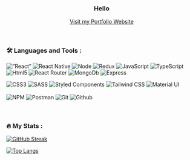 <div id="header" align="center">  
  <h3>
      Hello
    </h3>  

  <div id="badges">  
    <a href="https://numoportfolio.vercel.app">
      Visit my Portfolio Website
    </a>
  </div>
 </div>
 
<br/>
<br/>

### :hammer_and_wrench: Languages and Tools :
<span><img alt=”React” src="https://img.shields.io/badge/React-20232A?style=for-the-badge&logo=react&logoColor=61DAFB"/>
<img alt="React Native" src="https://img.shields.io/badge/React_Native-20232A?style=for-the-badge&logo=react&logoColor=61DAFB"/>
<img alt="Node" src="https://img.shields.io/badge/Node.js-43853D?style=for-the-badge&logo=node.js&logoColor=white"/>
<img alt="Redux" src="https://img.shields.io/badge/Redux-593D88?style=for-the-badge&logo=redux&logoColor=white"/>
<img alt="JavaScript" src="https://img.shields.io/badge/JavaScript-F7DF1E?style=for-the-badge&logo=javascript&logoColor=black"/>
<img alt="TypeScript" src="https://img.shields.io/badge/TypeScript-007ACC?style=for-the-badge&logo=typescript&logoColor=white" />
<img alt="Html5" src="https://img.shields.io/badge/HTML5-E34F26?style=for-the-badge&logo=html5&logoColor=white"/>
<img alt="React Router" src="https://img.shields.io/badge/React_Router-CA4245?style=for-the-badge&logo=react-router&logoColor=white"/>
<img alt="MongoDb" src="https://img.shields.io/badge/MongoDB-4EA94B?style=for-the-badge&logo=mongodb&logoColor=white"/>
<img alt="Express" src="https://img.shields.io/badge/Express.js-404D59?style=for-the-badge"/>
</span>

<!-- <br/> -->

<span>
<img alt="CSS3" src="https://img.shields.io/badge/CSS3-1572B6?style=for-the-badge&logo=css3&logoColor=white"/>
<img alt="SASS" src="https://img.shields.io/badge/Sass-CC6699?style=for-the-badge&logo=sass&logoColor=white"/>
<img alt="Styled Components" src="https://img.shields.io/badge/styled--components-DB7093?style=for-the-badge&logo=styled-components&logoColor=white"/>
<img alt="Tailwind CSS" src="https://img.shields.io/badge/Tailwind_CSS-38B2AC?style=for-the-badge&logo=tailwind-css&logoColor=white"/>
<img alt="Material UI" src="https://img.shields.io/badge/Material--UI-0081CB?style=for-the-badge&logo=material-ui&logoColor=white"/>
</span>

<br/>
<br/>

<span>
<img alt="NPM" src="https://img.shields.io/badge/Tools-NPM-informational?style=plastic&logo=NPM&color=CB3837"/>
<img alt="Postman" src="https://img.shields.io/badge/Tools-Postman-informational?style=plastic&logo=Postman&color=FF6C37"/>
<img alt="Git" src="https://img.shields.io/badge/Tools-Git-informational?style=plastic&logo=Git&color=F05032"/>
<img alt="Github" src="https://img.shields.io/badge/Tools-GitHub-informational?style=plastic&logo=GitHub&color=181717"/>
</span>

<br/>
<br/>
<br/>

### :fire: My Stats :

[![GitHub Streak](http://github-readme-streak-stats.herokuapp.com?user=numofran6&theme=dark&background=000000)](https://git.io/streak-stats)

[![Top Langs](https://github-readme-stats.vercel.app/api/top-langs/?username=numofran6&layout=compact&theme=vision-friendly-dark)](https://github.com/anuraghazra/github-readme-stats)
